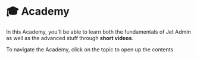 # 🎓 Academy

In this Academy, you'll be able to learn both the fundamentals of Jet Admin as well as the advanced stuff through **short videos**.

To navigate the Academy, click on the topic to open up the contents
